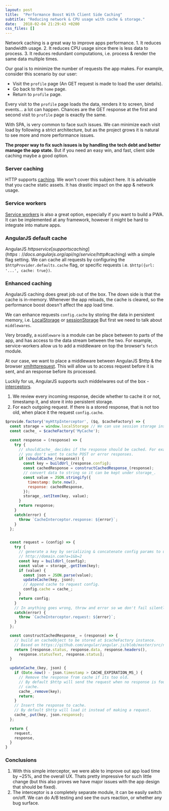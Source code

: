 ```yaml
---
layout: post
title:  "Performance Boost With Client Side Caching"
subtitle: "Reducing network & CPU usage with cache & storage."
date:   2018-02-04 21:29:43 +0200
css_files: []
---
```


Network caching is a great way to improve apps performance.
1\. It reduces bandwidth usage.
2\. It reduces CPU usage since there is less data to process.
3\. It reduces redundant computations, i.e. process & render the same data multiple times.

Our goal is to minimize the number of requests the app makes.
For example, consider this scenario by our user:

*   Visit the `profile` page (An GET request is made to load the user details).
*   Go back to the `home` page.
*   Return to `profile` page.

Every visit to the `profile` page loads the data, renders it to screen, bind events... a lot can happen.
Chances are the GET response at the first and second visit to `profile` page is exactly the same.

With SPA, is very common to face such issues.
We can minimize each visit load by following a strict architecture,
but as the project grows it is natural to see more and more performance issues.

**The proper way to fix such issues is by handling the tech debt and better manage the app state.**
But if you need an easy win, and fast, client side caching maybe a good option.

### Server caching

HTTP supports [caching](https://developers.google.com/web/fundamentals/performance/optimizing-content-efficiency/http-caching).
We won't cover this subject here.
It is advisable that you cache static assets. It has drastic impact on the app & network usage.

### Service workers

[Service workers](https://developers.google.com/web/ilt/pwa/introduction-to-service-worker-slides) is also a great option,
especially if you want to build a PWA. It can be implemented at any framework, however it might be hard to integrate into mature apps.

### AngularJS default cache

AngularJS $http service [supports caching](https://docs.angularjs.org/api/ng/service/$http#caching) with a simple flag setting.
We can cache all requests by configuring the `$httpProvider.defaults.cache` flag,
or specific requests i.e. `$http({url: '...', cache: true})`.

### Enhanced caching

AngularJS caching does great job out of the box. The down side is that the cache is in-memory.
Whenever the app reloads, the cache is cleared, so the performance boost doesn't affect the app load time.

We can enhance requests `config.cache` by storing the data in persistent memory, i.e. [LocalStorage](https://developer.mozilla.org/en-US/docs/Web/API/Window/localstorage) or [sessionStorage](https://developer.mozilla.org/en-US/docs/Web/API/Window/sessionStorage)
But first we need to talk about `middlewares`.

Very broadly, a `middleware` is a module can be place between to parts of the app, and has access to the data stream between the two.
For example, service-workers allow us to add a middleware on top the browser's `fetch` module.

At our case, we want to place a middleware between AngularJS $http & the browser [xmlhttprequest](https://developer.mozilla.org/en-US/docs/Web/API/XMLHttpRequest).
This will allow us to access request before it is sent, and an response before its processed.

Luckily for us, AngularJS supports such middelwares out of the box - [interceptors](https://docs.angularjs.org/api/ng/service/$http#interceptors).

1.  We review every incoming response, decide whether to cache it or not, timestamp it, and store it into persistent storage.
2.  For each outgoing request. If there is a stored response, that is not too old, when place it the request `config.cache`.

```javascript
$provide.factory('myHttpInterceptor', ($q, $cacheFactory) => {
  const storage = window.localStorage // We can use session storage instead.
  const cache_ = $cacheFactory('MyCache');

  const response = (response) => {
    try {
      // shouldCache_ decides if the response should be cached. For example,
      // you don't want to cache POST or error responses.
      if (shouldCache_(response)) {
        const key = buildUrl_(response.config);
        const cachedResponse = constructCachedResponse_(response);
        // convert data to string so it can be kept under storage_.
        const value = JSON.stringify({
          timestamp: Date.now(),
          response: cachedResponse,
        });
        storage_.setItem(key, value);
      }
      return response;
    }
    catch(error) {
      throw `CacheInterceptor.response: ${error}`;
    }
  };


  const request = (config) => {
    try {
      // generate a key by serializing & concatenate config params to url, i.e.
      // http://domain.com?a=1&b=2
      const key = buildUrl_(config);
      const value = storage_.getItem(key);
      if (value) {
        const json = JSON.parse(value);
        updateCache(key, json);
        // Append cache to request config.
        config.cache = cache_;
      }
      return config;
    }
    // In anything goes wrong, throw and error so we don't fail silently.
    catch(error) {
      throw `CacheInterceptor.request: ${error}`;
    }
  };

  const constructCachedResponse_ = (response) => {
    // build an cacheObject to be stored at $cacheFactory instance.
    // Based on https://github.com/angular/angular.js/blob/master/src/ng/http.js#L1372.
    return [response.status, response.data, response.headers(),
      response.statusText, response.status];
  }

  updateCache_(key, json) {
    if (Date.now() - json.timestamp > CACHE_EXPIRATION_MS_) {
      // Remove the response from cache if its too old.
      // By default $http will send the request when no response is found in th
      // cache.
      cache_.remove(key);
      return;
    }
    // Insert the response to cache.
    // By default $http will load it instead of making a request.
    cache_.put(key, json.response);
  };

  return {
    request,
    response,
  }
}
```

### Conclusions

1.  With this simple interceptor, we were able to improve out app load time by ~25%, and the overall UX. Thats pretty impressive for such little change (but this also proves we have major issues with the app design that should be fixed).
2.  The interceptor is a completely separate module, it can be easily switch on/off. We can do A/B testing and see the ours reaction, or whether any bug surface.